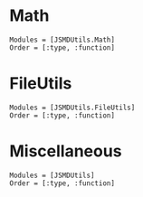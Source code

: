 
# Math

```@autodocs
Modules = [JSMDUtils.Math]
Order = [:type, :function]
```

# FileUtils 

```@autodocs
Modules = [JSMDUtils.FileUtils]
Order = [:type, :function]
```

# Miscellaneous

```@autodocs
Modules = [JSMDUtils]
Order = [:type, :function]
```